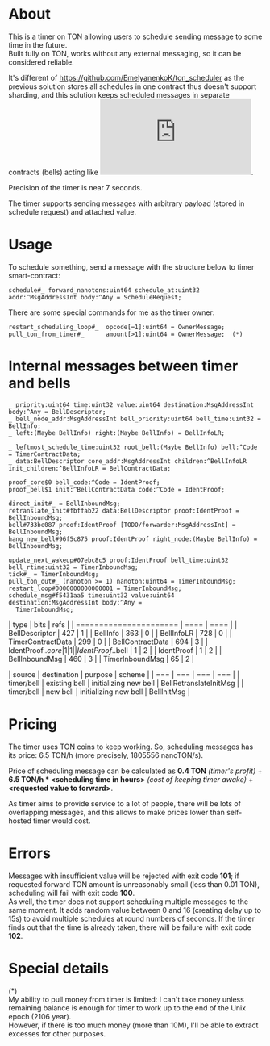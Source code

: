 # About
This is a timer on TON allowing users to schedule sending message to some time in the future.  
Built fully on TON, works without any external messaging, so it can be considered reliable.

It's different of https://github.com/EmelyanenkoK/ton_scheduler as the previous solution stores all schedules in one contract thus doesn't support sharding, and this solution keeps scheduled messages in separate contracts (bells) acting like ![soul-bound tokens (TEP 0085)](https://github.com/ton-blockchain/TEPs/blob/master/text/0085-sbt-standard.md).

Precision of the timer is near 7 seconds.

The timer supports sending messages with arbitrary payload (stored in schedule request) and attached value.

# Usage
To schedule something, send a message with the structure below to timer smart-contract:
```
schedule#_ forward_nanotons:uint64 schedule_at:uint32 addr:^MsgAddressInt body:^Any = ScheduleRequest;
```

There are some special commands for me as the timer owner:
```
restart_scheduling_loop#_  opcode[=1]:uint64 = OwnerMessage;
pull_ton_from_timer#_      amount[>1]:uint64 = OwnerMessage;  (*)
```

# Internal messages between timer and bells
```
_ priority:uint64 time:uint32 value:uint64 destination:MsgAddressInt body:^Any = BellDescriptor;
_ bell_node_addr:MsgAddressInt bell_priority:uint64 bell_time:uint32 = BellInfo;
_ left:(Maybe BellInfo) right:(Maybe BellInfo) = BellInfoLR;

_ leftmost_schedule_time:uint32 root_bell:(Maybe BellInfo) bell:^Code = TimerContractData;
_ data:BellDescriptor core_addr:MsgAddressInt children:^BellInfoLR init_children:^BellInfoLR = BellContractData;

proof_core$0 bell_code:^Code = IdentProof;
proof_bell$1 init:^BellContractData code:^Code = IdentProof;

direct_init#_ = BellInboundMsg;
retranslate_init#fbffab22 data:BellDescriptor proof:IdentProof = BellInboundMsg;
bell#733be087 proof:IdentProof [TODO/forwarder:MsgAddressInt] = BellInboundMsg;
hang_new_bell#96f5c875 proof:IdentProof right_node:(Maybe BellInfo) = BellInboundMsg;

update_next_wakeup#07ebc8c5 proof:IdentProof bell_time:uint32 bell_rtime:uint32 = TimerInboundMsg;
tick#_ = TimerInboundMsg;
pull_ton_out#_ (nanoton >= 1) nanoton:uint64 = TimerInboundMsg;
restart_loop#0000000000000001 = TimerInboundMsg;
schedule_msg#f5431aa5 time:uint32 value:uint64 destination:MsgAddressInt body:^Any =
  TimerInboundMsg;
```
| type                   | bits | refs |
| ====================== | ==== | ==== |
| BellDescriptor         | 427  | 1    |
| BellInfo               | 363  | 0    |
| BellInfoLR             | 728  | 0    |
| TimerContractData      | 299  | 0    |
| BellContractData       | 694  | 3    |
| IdentProof$..core      | 1    | 1    |
| IdentProof$..bell      | 1    | 2    |
| IdentProof             | 1    | 2    |
| BellInboundMsg         | 460  | 3    |
| TimerInboundMsg        | 65   | 2    |

| source     | destination   | purpose               | scheme                 |
| ===        | ===           | ===                   | ===                    |
| timer/bell | existing bell | initializing new bell | BellRetranslateInitMsg |
| timer/bell | new bell      | initializing new bell | BellInitMsg            |

# Pricing
The timer uses TON coins to keep working. So, scheduling messages has its price: 6.5 TON/h (more precisely, 1805556 nanoTON/s).

Price of scheduling message can be calculated as **0.4 TON** *(timer's profit)* + **6.5 TON/h \* \<scheduling time in hours>** *(cost of keeping timer awake)* + **\<requested value to forward>**.

As timer aims to provide service to a lot of people, there will be lots of overlapping messages, and this allows to make prices lower than self-hosted timer would cost.

# Errors
Messages with insufficient value will be rejected with exit code **101**; if requested forward TON amount is unreasonably small (less than 0.01 TON), scheduling will fail with exit code **100**.  
As well, the timer does not support scheduling multiple messages to the same moment. It adds random value between 0 and 16 (creating delay up to 15s) to avoid multiple schedules at round numbers of seconds. If the timer finds out that the time is already taken, there will be failure with exit code **102**.

# Special details
(\*)  
My ability to pull money from timer is limited: I can't take money unless remaining balance is enough for timer to work up to the end of the Unix epoch (2106 year).  
However, if there is too much money (more than 10M), I'll be able to extract excesses for other purposes.
